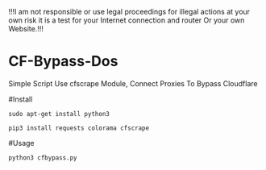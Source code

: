 !!!I am not responsible or use legal proceedings for illegal actions at your own risk it is a test for your Internet connection and router Or your own Website.!!!

# CF-Bypass-Dos
Simple Script Use cfscrape Module, Connect Proxies To Bypass Cloudflare

#Install

    sudo apt-get install python3
    
    pip3 install requests colorama cfscrape
    
#Usage

    python3 cfbypass.py
